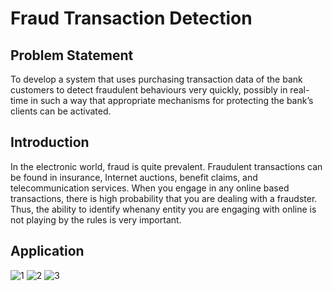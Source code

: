 # Fraud Transaction Detection

## Problem Statement
To develop a system that uses purchasing transaction data of the bank customers to detect fraudulent behaviours very quickly,
possibly in real-time in such a way that appropriate mechanisms for protecting the bank’s clients can be activated.

## Introduction
In the electronic world, fraud is quite prevalent. Fraudulent transactions can be found in insurance, Internet auctions, benefit claims, and telecommunication services. When you engage in any online based transactions, there is high probability that you are dealing with a fraudster. Thus, the ability to identify whenany entity you are engaging with online is not playing by the rules is very important.


## Application
![1](F:\Project\fraud-transaction-detection\App\1.png)
![2](F:\Project\fraud-transaction-detection\App\2.png)
![3](F:\Project\fraud-transaction-detection\App\3.png)
